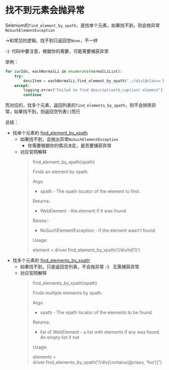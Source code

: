 # 找不到元素会抛异常

Selenium的`find_element_by_xpath`，是找单个元素，如果找不到，则会抛异常`NoSuchElementException`

->和常见的逻辑，找不到只返回空`None`，不一样

-》代码中要注意，根据你的需要，可能需要捕获异常

举例：

```python
for curIdx, eachNormalLi in enumerate(normalLiList):
    try:
        descItem = eachNormalLi.find_element_by_xpath(".//div[@class='b_caption']/p")
    except:
        logging.error("Failed to find description(b_caption) element")
        continue
```

而对应的，找多个元素，返回列表的`find_elements_by_xpath`，则不会排除异常，如果找不到，则返回空列表`[]`而已

总结：

* 找单个元素的 [find_element_by_xpath](https://selenium-python.readthedocs.io/api.html#selenium.webdriver.remote.webdriver.WebDriver.find_element_by_xpath)
  * 如果找不到，会抛出异常`NoSuchElementException`
    * 你需要根据你的情况决定，是否要捕获异常
  * 对应官网解释
    > find_element_by_xpath(xpath)
    > 
    > Finds an element by xpath.
    > 
    > Args:
    >   * xpath - The xpath locator of the element to find.
    > 
    > Returns:
    >   * WebElement - the element if it was found
    > 
    > Raises::
    >   * NoSuchElementException - if the element wasn’t found
    > 
    > Usage:
    > 
    > element = driver.find_element_by_xpath(‘//div/td[1]’)
* 找多个元素的 [find_elements_by_xpath](https://selenium-python.readthedocs.io/api.html#selenium.webdriver.remote.webdriver.WebDriver.find_elements_by_xpath)
  * 如果找不到，只是返回空列表，不会抛异常 -》 无需捕获异常
  * 对应官网解释
    > find_elements_by_xpath(xpath)
    > 
    > Finds multiple elements by xpath.
    > 
    > Args:
    >   * xpath - The xpath locator of the elements to be found.
    > 
    > Returns:
    >   * list of WebElement - a list with elements if any was found. An empty list if not
    > 
    > Usage:
    > 
    > elements = driver.find_elements_by_xpath(“//div[contains(@class, ‘foo’)]”)
